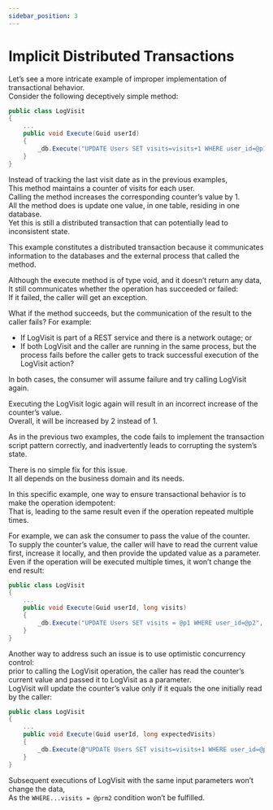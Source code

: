 ```yaml
---
sidebar_position: 3
---
```


# Implicit Distributed Transactions

Let’s see a more intricate example of improper implementation of transactional behavior.  
Consider the following deceptively simple method:

```cs
public class LogVisit
{
    ...
    public void Execute(Guid userId)
    {
        _db.Execute("UPDATE Users SET visits=visits+1 WHERE user_id=@p1", userId);
    }
}
```

Instead of tracking the last visit date as in the previous examples,  
This method maintains a counter of visits for each user.  
Calling the method increases the corresponding counter’s value by 1.  
All the method does is update one value, in one table, residing in one database.  
Yet this is still a distributed transaction that can potentially lead to inconsistent state.

This example constitutes a distributed transaction because it communicates information to the databases and the external process that called the method.

Although the execute method is of type void, and it doesn’t return any data,  
It still communicates whether the operation has succeeded or failed:  
If it failed, the caller will get an exception.

What if the method succeeds, but the communication of the result to the caller fails? For example:

- If LogVisit is part of a REST service and there is a network outage; or
- If both LogVisit and the caller are running in the same process, but the process fails before the caller gets to track successful execution of the LogVisit action?

In both cases, the consumer will assume failure and try calling LogVisit again.

Executing the LogVisit logic again will result in an incorrect increase of the counter’s value.  
Overall, it will be increased by 2 instead of 1.

As in the previous two examples, the code fails to implement the transaction script pattern correctly, and inadvertently leads to corrupting the system’s state.

There is no simple fix for this issue.  
It all depends on the business domain and its needs.

In this specific example, one way to ensure transactional behavior is to make the operation idempotent:  
That is, leading to the same result even if the operation repeated multiple times.

For example, we can ask the consumer to pass the value of the counter.  
To supply the counter’s value, the caller will have to read the current value first, increase it locally, and then provide the updated value as a parameter.  
Even if the operation will be executed multiple times, it won’t change the end result:

```cs
public class LogVisit
{
    ...
    public void Execute(Guid userId, long visits)
    {
        _db.Execute("UPDATE Users SET visits = @p1 WHERE user_id=@p2", visits, userId);
    }
}
```

Another way to address such an issue is to use optimistic concurrency control:  
prior to calling the LogVisit operation, the caller has read the counter’s current value and passed it to LogVisit as a parameter.  
LogVisit will update the counter’s value only if it equals the one initially read by the caller:

```cs
public class LogVisit
{
    ...
    public void Execute(Guid userId, long expectedVisits)
    {
        _db.Execute(@"UPDATE Users SET visits=visits+1 WHERE user_id=@p1 and visits = @p2", userId, visits);
    }
}
```

Subsequent executions of LogVisit with the same input parameters won’t change the data,  
As the `WHERE...visits = @prm2` condition won’t be fulfilled.
